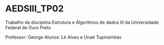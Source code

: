 # AEDSIII_TP02
 
 Trabalho da disciplina Estrutura e Álgorítmos de dados III da Universidade Federal de Ouro Preto 

 Professor: George 
 Alunos: Lê Alves e Unaê Tupinambás 
